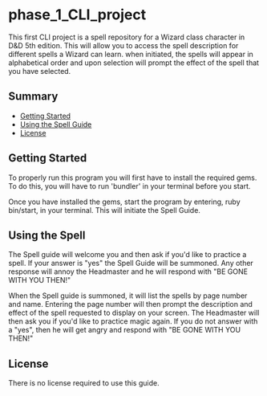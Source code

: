 # phase_1_CLI_project

 This first CLI project is a spell repository for a Wizard class character in D&D 5th edition.  This will allow you to access the spell description for different spells a Wizard can learn.  when initiated, the spells will appear in alphabetical order and upon selection will prompt the effect of the spell that you have selected.

## Summary
* [Getting Started](#getting-started)
* [Using the Spell Guide](#using-the-spell-guide)
* [License](#license)

## Getting Started
To properly run this program you will first have to install the required gems.  To do this, you will have to run 'bundler' in your terminal before you start. 

Once you have installed the gems, start the program by entering, ruby bin/start, in your terminal. This will initiate the Spell Guide.

## Using the Spell 
The Spell guide will welcome you and then ask if you'd like to practice a spell.  If your answer is "yes" the Spell Guide will be summoned.  Any other response will annoy the Headmaster and he will respond with "BE GONE WITH YOU THEN!"

When the Spell guide is summoned, it will list the spells by page number and name.  Entering the page number will then prompt the description and effect of the spell requested to display on your screen.  The Headmaster will then ask you if you'd like to practice magic again.  If you do not answer with a "yes", then he will get angry and respond with "BE GONE WITH YOU THEN!"

## License

There is no license required to use this guide. 